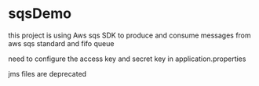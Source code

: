 # sqsDemo

this project is using Aws sqs SDK to produce and consume messages from aws sqs standard and fifo queue

need to configure the access key and secret key in application.properties

jms files are deprecated
